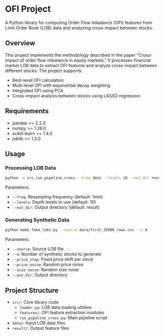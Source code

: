 # OFI Project

A Python library for computing Order Flow Imbalance (OFI) features from Limit Order Book (LOB) data and analyzing cross-impact between stocks.

## Overview

This project implements the methodology described in the paper "Cross-impact of order flow imbalance in equity markets." It processes financial market LOB data to extract OFI features and analyze cross-impact between different stocks. The project supports:

- Best-level OFI calculation
- Multi-level OFI with exponential decay weighting
- Integrated OFI using PCA
- Cross-impact analysis between stocks using LASSO regression

## Requirements

- pandas >= 2.2.0
- numpy >= 1.26.0
- scikit-learn >= 1.4.0
- joblib >= 1.3.0

## Usage

### Processing LOB Data

```bash
python -m src.run_pipeline_cross --freq 1min --levels 10 --out_dir result
```

Parameters:
- `--freq`: Resampling frequency (default: 1min)
- `--levels`: Depth levels to use (default: 10)
- `--out_dir`: Output directory (default: result)

### Generating Synthetic Data

```bash
python make_fake_lobs.py --source data/first_25000_rows.csv --n 4
```

Parameters:
- `--source`: Source LOB file
- `--n`: Number of synthetic stocks to generate
- `--price_step`: Fixed price shift per stock
- `--price_noise`: Random price noise
- `--size_noise`: Random size noise
- `--out_dir`: Output directory

## Project Structure

- `src/`: Core library code
  - `loader.py`: LOB data loading utilities
  - `features/`: OFI feature extraction modules
  - `run_pipeline_cross.py`: Main pipeline script
- `data/`: Input LOB data files
- `result/`: Output feature files
